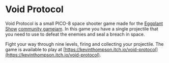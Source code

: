 # Void Protocol

Void Protocol is a small PICO-8 space shooter game made for the
[Eggplant Show](https://eggplant.show/) [community gamejam](https://itch.io/jam/eggplant-podcast-community-game-jam). In this game you have a single projectile
that you need to use to defeat the enemies and seal a breach in space.

Fight your way through nine levels, firing and collecting your projectile.
The game is available to play at [https://kevinthompson.itch.io/void-protocol](https://kevinthompson.itch.io/void-protocol).
